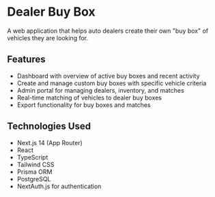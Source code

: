 # Dealer Buy Box

A web application that helps auto dealers create their own "buy box" of vehicles they are looking for.

## Features

- Dashboard with overview of active buy boxes and recent activity
- Create and manage custom buy boxes with specific vehicle criteria
- Admin portal for managing dealers, inventory, and matches
- Real-time matching of vehicles to dealer buy boxes
- Export functionality for buy boxes and matches

## Technologies Used

- Next.js 14 (App Router)
- React
- TypeScript
- Tailwind CSS
- Prisma ORM
- PostgreSQL
- NextAuth.js for authentication
